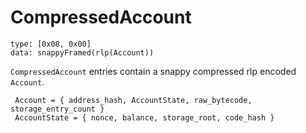 # CompressedAccount

```
type: [0x08, 0x00]
data: snappyFramed(rlp(Account))
```

`CompressedAccount` entries contain a snappy compressed rlp encoded `Account`.

```
 Account = { address_hash, AccountState, raw_bytecode, storage_entry_count }
 AccountState = { nonce, balance, storage_root, code_hash }
```
